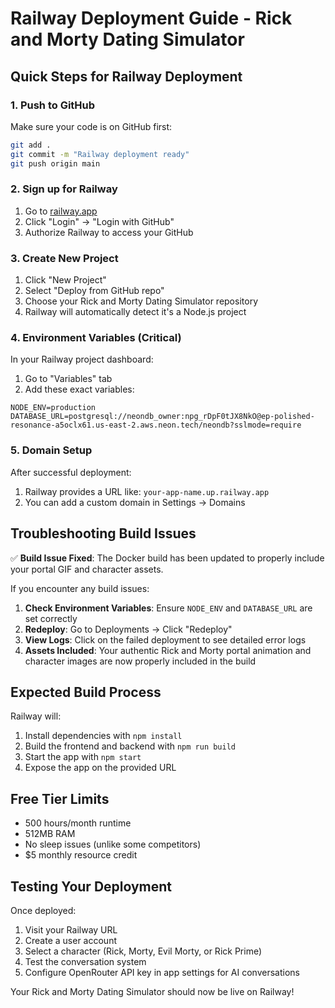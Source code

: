 # Railway Deployment Guide - Rick and Morty Dating Simulator

## Quick Steps for Railway Deployment

### 1. Push to GitHub
Make sure your code is on GitHub first:
```bash
git add .
git commit -m "Railway deployment ready"
git push origin main
```

### 2. Sign up for Railway
1. Go to [railway.app](https://railway.app)
2. Click "Login" → "Login with GitHub"
3. Authorize Railway to access your GitHub

### 3. Create New Project
1. Click "New Project"
2. Select "Deploy from GitHub repo"
3. Choose your Rick and Morty Dating Simulator repository
4. Railway will automatically detect it's a Node.js project

### 4. Environment Variables (Critical)
In your Railway project dashboard:
1. Go to "Variables" tab
2. Add these exact variables:

```
NODE_ENV=production
DATABASE_URL=postgresql://neondb_owner:npg_rDpF0tJX8NkO@ep-polished-resonance-a5oclx61.us-east-2.aws.neon.tech/neondb?sslmode=require
```

### 5. Domain Setup
After successful deployment:
1. Railway provides a URL like: `your-app-name.up.railway.app`
2. You can add a custom domain in Settings → Domains

## Troubleshooting Build Issues

✅ **Build Issue Fixed**: The Docker build has been updated to properly include your portal GIF and character assets.

If you encounter any build issues:

1. **Check Environment Variables**: Ensure `NODE_ENV` and `DATABASE_URL` are set correctly
2. **Redeploy**: Go to Deployments → Click "Redeploy"
3. **View Logs**: Click on the failed deployment to see detailed error logs
4. **Assets Included**: Your authentic Rick and Morty portal animation and character images are now properly included in the build

## Expected Build Process
Railway will:
1. Install dependencies with `npm install`
2. Build the frontend and backend with `npm run build` 
3. Start the app with `npm start`
4. Expose the app on the provided URL

## Free Tier Limits
- 500 hours/month runtime
- 512MB RAM
- No sleep issues (unlike some competitors)
- $5 monthly resource credit

## Testing Your Deployment
Once deployed:
1. Visit your Railway URL
2. Create a user account
3. Select a character (Rick, Morty, Evil Morty, or Rick Prime)
4. Test the conversation system
5. Configure OpenRouter API key in app settings for AI conversations

Your Rick and Morty Dating Simulator should now be live on Railway!